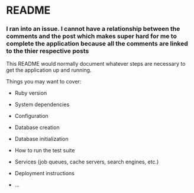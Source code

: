 # README

### I ran into an issue. I cannot have a relationship between the comments and the post which makes super hard for me to complete the application because all the comments are linked to the thier respective posts

This README would normally document whatever steps are necessary to get the
application up and running.

Things you may want to cover:

* Ruby version

* System dependencies

* Configuration

* Database creation

* Database initialization

* How to run the test suite

* Services (job queues, cache servers, search engines, etc.)

* Deployment instructions

* ...



